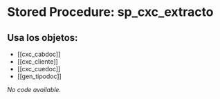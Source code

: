 # Stored Procedure: sp_cxc_extracto

## Usa los objetos:
- [[cxc_cabdoc]]
- [[cxc_cliente]]
- [[cxc_cuedoc]]
- [[gen_tipodoc]]

*No code available.*
